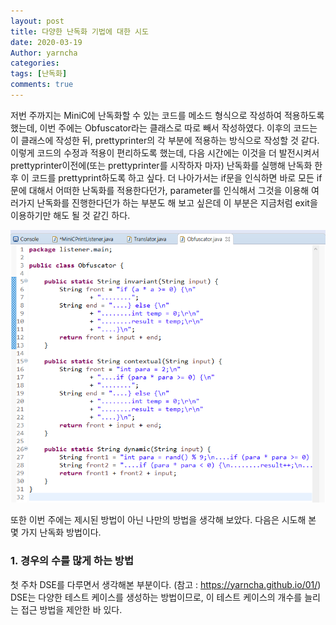 ```yaml
---
layout: post
title: 다양한 난독화 기법에 대한 시도
date: 2020-03-19
Author: yarncha
categories:
tags: [난독화]
comments: true
---
```


저번 주까지는 MiniC에 난독화할 수 있는 코드를 메소드 형식으로 작성하여 적용하도록 했는데, 이번 주에는 Obfuscator라는 클래스로 따로 빼서 작성하였다. 이후의 코드는 이 클래스에 작성한 뒤, prettyprinter의 각 부분에 적용하는 방식으로 작성할 것 같다. 이렇게 코드의 수정과 적용이 편리하도록 했는데, 다음 시간에는 이것을 더 발전시켜서 prettyprinter이전에(또는 prettyprinter를 시작하자 마자) 난독화를 실행해 난독화 한 후 이 코드를 prettyprint하도록 하고 싶다. 더 나아가서는 if문을 인식하면 바로 모든 if문에 대해서 어떠한 난독화를 적용한다던가, parameter를 인식해서 그것을 이용해 여러가지 난독화를 진행한다던가 하는 부분도 해 보고 싶은데 이 부분은 지금처럼 exit을 이용하기만 해도 될 것 같긴 하다.

![graph](<\images\03_01.png>)

또한 이번 주에는 제시된 방법이 아닌 나만의 방법을 생각해 보았다. 다음은 시도해 본 몇 가지 난독화 방법이다.

### 1. 경우의 수를 많게 하는 방법

첫 주차 DSE를 다루면서 생각해본 부분이다. (참고 : https://yarncha.github.io/01/) DSE는 다양한 테스트 케이스를 생성하는 방법이므로, 이 테스트 케이스의 개수를 늘리는 접근 방법을 제안한 바 있다.

<!-- ### 2. 일반적인 난독화 코드의 변환

지난 시간에 했던 부분에서 해당 부분이 뻔한 부분이라, 난독화 해제 도구에서 인식하고 삭제할 가능성이 있다는 피드백을 받았다. 이 부분을 어떻게 고칠 지 생각해보았다.

### 3. -->
